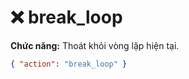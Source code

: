 # ❌ break_loop

**Chức năng:** Thoát khỏi vòng lặp hiện tại.

```json
{ "action": "break_loop" }
```